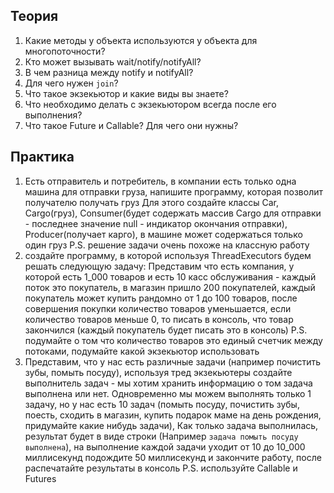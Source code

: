 ## Теория
1. Какие методы у объекта используются у объекта для многопоточности?
2. Кто может вызывать wait/notify/notifyAll?
3. В чем разница между notify и notifyAll?
4. Для чего нужен `join`?
5. Что такое экзекьютор и какие виды вы знаете?
6. Что необходимо делать с экзекьютором всегда после его выполнения?
7. Что такое Future и Callable? Для чего они нужны?
## Практика
1. Есть отправитель и потребитель, в компании есть только одна машина для отправки груза, напишите программу, которая позволит получателю получать груз 
Для этого создайте классы  Car, Cargo(груз), Consumer(будет содержать массив Cargo для отправки - последнее значение null - индикатор окончания отправки), Producer(получает карго), в машине может содержаться только один груз 
P.S. решение задачи очень похоже на классную работу
2. создайте программу, в которой используя ThreadExecutors будем решать следующую задачу: 
Представим что есть компания, у которой есть 1_000 товаров и есть 10 касс обслуживания - каждый поток это покупатель, в магазин пришло 200 покупателей, каждый покупатель может купить рандомно от 1 до 100 товаров, после совершения покупки количество товаров уменьшается, если количество товаров меньше 0, то писать в консоль, что товар закончился (каждый покупатель будет писать это в консоль)
P.S. подумайте о том что количество товаров это единый счетчик между потоками, подумайте какой экзекьютор использовать
3. Представим, что у нас есть различные задачи (например почистить зубы, помыть посуду), используя тред экзекьютеры создайте выполнитель задач - мы хотим хранить информацию о том задача выполнена или нет.
Одновременно мы можем выполнять только 1 задачу, но у нас есть 10 задач (помыть посуду, почистить зубы, поесть, сходить в магазин, купить подарок маме на день рождения, придумайте какие нибудь задачи), Как только задача выполнилась, результат будет в виде строки (Например `задача помыть посуду выполнена`), на выполнение каждой задачи уходит от 10 до 10_000 миллисекунд
подождите 50 миллисекунд и закончите работу, после распечатайте результаты в консоль
P.S. используйте Callable и Futures